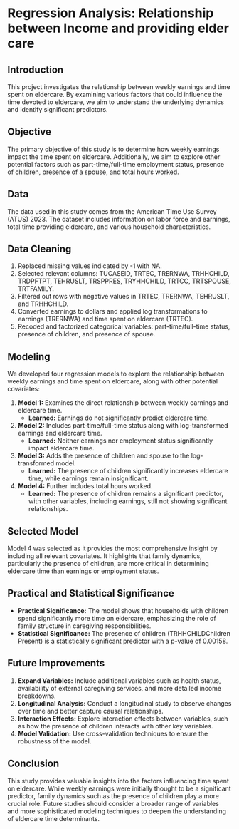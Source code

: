# Regression Analysis: Relationship between Income and providing elder care
## Introduction
This project investigates the relationship between weekly earnings and time spent on eldercare. By examining various factors that could influence the time devoted to eldercare, we aim to understand the underlying dynamics and identify significant predictors.

## Objective
The primary objective of this study is to determine how weekly earnings impact the time spent on eldercare. Additionally, we aim to explore other potential factors such as part-time/full-time employment status, presence of children, presence of a spouse, and total hours worked.

## Data
The data used in this study comes from the American Time Use Survey (ATUS) 2023. The dataset includes information on labor force and earnings, total time providing eldercare, and various household characteristics.

## Data Cleaning
1. Replaced missing values indicated by -1 with NA.
2. Selected relevant columns: TUCASEID, TRTEC, TRERNWA, TRHHCHILD, TRDPFTPT, TEHRUSLT, TRSPPRES, TRYHHCHILD, TRTCC, TRTSPOUSE, TRTFAMILY.
3. Filtered out rows with negative values in TRTEC, TRERNWA, TEHRUSLT, and TRHHCHILD.
4. Converted earnings to dollars and applied log transformations to earnings (TRERNWA) and time spent on eldercare (TRTEC).
5. Recoded and factorized categorical variables: part-time/full-time status, presence of children, and presence of spouse.

## Modeling
We developed four regression models to explore the relationship between weekly earnings and time spent on eldercare, along with other potential covariates:
1. **Model 1:** Examines the direct relationship between weekly earnings and eldercare time.
    - **Learned:** Earnings do not significantly predict eldercare time.
2. **Model 2:** Includes part-time/full-time status along with log-transformed earnings and eldercare time.
    - **Learned:** Neither earnings nor employment status significantly impact eldercare time.
3. **Model 3:** Adds the presence of children and spouse to the log-transformed model.
    - **Learned:** The presence of children significantly increases eldercare time, while earnings remain insignificant.
4. **Model 4:** Further includes total hours worked.
    - **Learned:** The presence of children remains a significant predictor, with other variables, including earnings, still not showing significant relationships.

## Selected Model
Model 4 was selected as it provides the most comprehensive insight by including all relevant covariates. It highlights that family dynamics, particularly the presence of children, are more critical in determining eldercare time than earnings or employment status.

## Practical and Statistical Significance
- **Practical Significance:** The model shows that households with children spend significantly more time on eldercare, emphasizing the role of family structure in caregiving responsibilities.
- **Statistical Significance:** The presence of children (TRHHCHILDChildren Present) is a statistically significant predictor with a p-value of 0.00158.

## Future Improvements
1. **Expand Variables:** Include additional variables such as health status, availability of external caregiving services, and more detailed income breakdowns.
2. **Longitudinal Analysis:** Conduct a longitudinal study to observe changes over time and better capture causal relationships.
3. **Interaction Effects:** Explore interaction effects between variables, such as how the presence of children interacts with other key variables.
4. **Model Validation:** Use cross-validation techniques to ensure the robustness of the model.

## Conclusion
This study provides valuable insights into the factors influencing time spent on eldercare. While weekly earnings were initially thought to be a significant predictor, family dynamics such as the presence of children play a more crucial role. Future studies should consider a broader range of variables and more sophisticated modeling techniques to deepen the understanding of eldercare time determinants.

